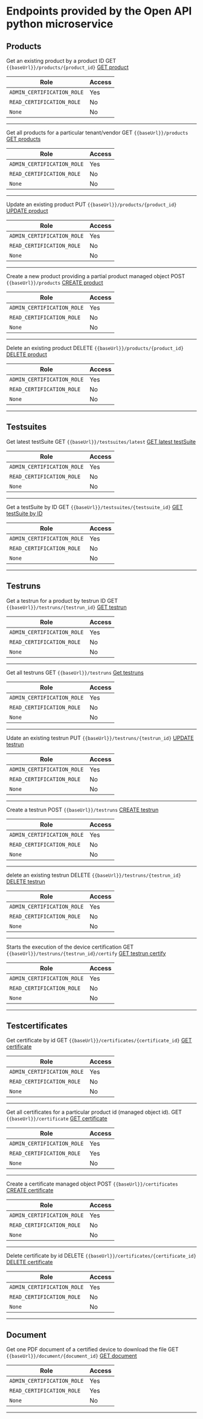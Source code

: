 # Endpoints provided by the Open API python microservice


## Products
Get an existing product by a product ID
GET `{{baseUrl}}/products/{product_id}`  [GET product](https://softwareag.stoplight.io/docs/gateway-certification/b3A6Mzc0MDk0NzU-get-product)

| Role  | Access |
| --------- | --------- |
| `ADMIN_CERTIFICATION_ROLE`   | Yes       |
| `READ_CERTIFICATION_ROLE` | No       |
| `None`     | No        |

---------

Get all products for a particular tenant/vendor
GET `{{baseUrl}}/products`  [GET products](https://softwareag.stoplight.io/docs/gateway-certification/b3A6Mjc5OTAxNjU-get-products)

| Role  | Access |
| --------- | --------- |
| `ADMIN_CERTIFICATION_ROLE`   | Yes       |
| `READ_CERTIFICATION_ROLE` | No       |
| `None`     | No        |

---------


Update an existing product
PUT `{{baseUrl}}/products/{product_id}`  [UPDATE product](https://softwareag.stoplight.io/docs/gateway-certification/b3A6Mzc0MDk0NzY-update-product)

| Role  | Access |
| --------- | --------- |
| `ADMIN_CERTIFICATION_ROLE`   | Yes       |
| `READ_CERTIFICATION_ROLE` | No       |
| `None`     | No        |

---------


Create a new product providing a partial product managed object
POST `{{baseUrl}}/products`  [CREATE product](https://softwareag.stoplight.io/docs/gateway-certification/b3A6Mzc0MDk0NzQ-create-product)

| Role  | Access |
| --------- | --------- |
| `ADMIN_CERTIFICATION_ROLE`   | Yes       |
| `READ_CERTIFICATION_ROLE` | No       |
| `None`     | No        |

---------


Delete an existing product
DELETE `{{baseUrl}}/products/{product_id}`  [DELETE product](https://softwareag.stoplight.io/docs/gateway-certification/b3A6Mzc0MDk0Nzc-delete-product)

| Role  | Access |
| --------- | --------- |
| `ADMIN_CERTIFICATION_ROLE`   | Yes       |
| `READ_CERTIFICATION_ROLE` | No       |
| `None`     | No        |

---------


## Testsuites
Get latest testSuite
GET `{{baseUrl}}/testsuites/latest`  [GET latest testSuite](https://softwareag.stoplight.io/docs/gateway-certification/b3A6Mzc0MDk0NzE-get-latest-test-suite)

| Role  | Access |
| --------- | --------- |
| `ADMIN_CERTIFICATION_ROLE`   | Yes       |
| `READ_CERTIFICATION_ROLE` | No       |
| `None`     | No        |

---------


Get a testSuite by ID
GET `{{baseUrl}}/testsuites/{testsuite_id}`  [GET testSuite by ID](https://softwareag.stoplight.io/docs/gateway-certification/b3A6Mzc0MDk0NzI-get-test-suite-by-id)

| Role  | Access |
| --------- | --------- |
| `ADMIN_CERTIFICATION_ROLE`   | Yes       |
| `READ_CERTIFICATION_ROLE` | No       |
| `None`     | No        |

---------

## Testruns


Get a testrun for a product by testrun ID
GET `{{baseUrl}}/testruns/{testrun_id}`  [GET testrun](https://softwareag.stoplight.io/docs/gateway-certification/b3A6MzgxMzEwNDc-get-testrun)

| Role  | Access |
| --------- | --------- |
| `ADMIN_CERTIFICATION_ROLE`   | Yes       |
| `READ_CERTIFICATION_ROLE` | No       |
| `None`     | No        |

---------


Get all testruns
GET `{{baseUrl}}/testruns`  [Get testruns](https://softwareag.stoplight.io/docs/gateway-certification/b3A6MzgxMzEwNDU-get-testruns)

| Role  | Access |
| --------- | --------- |
| `ADMIN_CERTIFICATION_ROLE`   | Yes       |
| `READ_CERTIFICATION_ROLE` | No       |
| `None`     | No        |

---------


Udate an existing testrun
PUT `{{baseUrl}}/testruns/{testrun_id}`  [UPDATE testrun](https://softwareag.stoplight.io/docs/gateway-certification/b3A6MzgxMzEwNDg-update-testrun)

| Role  | Access |
| --------- | --------- |
| `ADMIN_CERTIFICATION_ROLE`   | Yes       |
| `READ_CERTIFICATION_ROLE` | No       |
| `None`     | No        |

---------


Create a testrun
POST `{{baseUrl}}/testruns`    [CREATE testrun](https://softwareag.stoplight.io/docs/gateway-certification/b3A6MzgxMzEwNDY-create-testrun)

| Role  | Access |
| --------- | --------- |
| `ADMIN_CERTIFICATION_ROLE`   | Yes       |
| `READ_CERTIFICATION_ROLE` | No       |
| `None`     | No        |

---------


delete an existing testrun
DELETE `{{baseUrl}}/testruns/{testrun_id}`    [DELETE testrun](https://softwareag.stoplight.io/docs/gateway-certification/b3A6MzgxMzEwNDk-delete-testrun)

| Role  | Access |
| --------- | --------- |
| `ADMIN_CERTIFICATION_ROLE`   | Yes       |
| `READ_CERTIFICATION_ROLE` | No       |
| `None`     | No        |

---------


Starts the execution of the device certification
GET `{{baseUrl}}/testruns/{testrun_id}/certify`  [GET testrun certify](https://softwareag.stoplight.io/docs/gateway-certification/b3A6Mzc0MDk0ODM-get-testrun-certify)

| Role  | Access |
| --------- | --------- |
| `ADMIN_CERTIFICATION_ROLE`   | Yes       |
| `READ_CERTIFICATION_ROLE` | No       |
| `None`     | No        |

---------


## Testcertificates

Get certificate by id
GET `{{baseUrl}}/certificates/{certificate_id}`  [GET certificate](https://softwareag.stoplight.io/docs/gateway-certification/b3A6Mzc1ODYxNjU-get-certificate)

| Role  | Access |
| --------- | --------- |
| `ADMIN_CERTIFICATION_ROLE`   | Yes       |
| `READ_CERTIFICATION_ROLE` | No       |
| `None`     | No        |

---------


Get all certificates for a particular product id (managed object id).
GET `{{baseUrl}}/certificate`  [GET certificate](https://softwareag.stoplight.io/docs/gateway-certification/b3A6Mzc0MDk0ODQ-get-certificates)


| Role  | Access |
| --------- | --------- |
| `ADMIN_CERTIFICATION_ROLE`   | Yes       |
| `READ_CERTIFICATION_ROLE` | Yes       |
| `None`     | No        |

---------


Create a certificate managed object
POST `{{baseUrl}}/certificates`  [CREATE  certificate](https://softwareag.stoplight.io/docs/gateway-certification/b3A6Mzc0MDk0ODU-create-certificate)

| Role  | Access |
| --------- | --------- |
| `ADMIN_CERTIFICATION_ROLE`   | Yes       |
| `READ_CERTIFICATION_ROLE` | No       |
| `None`     | No        |

---------


Delete certificate by id
DELETE `{{baseUrl}}/certificates/{certificate_id}`  [DELETE certificate](https://softwareag.stoplight.io/docs/gateway-certification/b3A6Mzc1ODYxNjY-delete-certificate)

| Role  | Access |
| --------- | --------- |
| `ADMIN_CERTIFICATION_ROLE`   | Yes       |
| `READ_CERTIFICATION_ROLE` | No       |
| `None`     | No        |

---------


## Document

Get one PDF document of a certified device to download the file
GET `{{baseUrl}}/document/{document_id}`  [GET document](https://softwareag.stoplight.io/docs/gateway-certification/b3A6Mzc0MDk0ODg-get-document)

| Role  | Access |
| --------- | --------- |
| `ADMIN_CERTIFICATION_ROLE`   | Yes       |
| `READ_CERTIFICATION_ROLE` | Yes       |
| `None`     | No        |

---------

